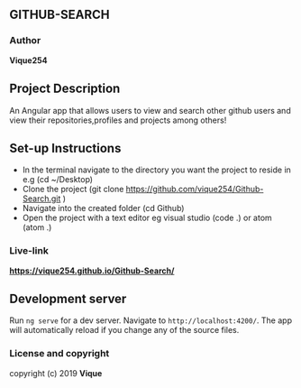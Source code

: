 ## GITHUB-SEARCH
### Author
**Vique254**
## Project Description
An Angular app that allows users to view and search other github users and view their repositories,profiles and projects among others!
## Set-up Instructions
* In the terminal navigate to the directory you want the project to reside in e.g (cd ~/Desktop)
* Clone the project (git clone https://github.com/vique254/Github-Search.git )
* Navigate into the created folder (cd Github)
* Open the project with a text editor eg visual studio (code .) or atom (atom .)
### Live-link
**https://vique254.github.io/Github-Search/**
## Development server

Run `ng serve` for a dev server. Navigate to `http://localhost:4200/`. The app will automatically reload if you change any of the source files.
### License and copyright
copyright (c) 2019  **Vique**
